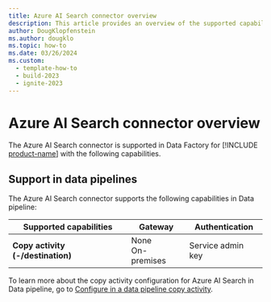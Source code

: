 ```yaml
---
title: Azure AI Search connector overview
description: This article provides an overview of the supported capabilities of the Azure AI Search connector.
author: DougKlopfenstein
ms.author: dougklo
ms.topic: how-to
ms.date: 03/26/2024
ms.custom:
  - template-how-to
  - build-2023
  - ignite-2023
---
```


# Azure AI Search connector overview

The Azure AI Search connector is supported in Data Factory for [!INCLUDE [product-name](../includes/product-name.md)] with the following capabilities.

## Support in data pipelines

The Azure AI Search connector supports the following capabilities in Data pipeline:

| Supported capabilities | Gateway | Authentication |
| --- | --- | ---|
| **Copy activity (-/destination)** | None <br>On-premises| Service admin key |

To learn more about the copy activity configuration for Azure AI Search in Data pipeline, go to [Configure in a data pipeline copy activity](connector-azure-search-copy-activity.md).
